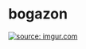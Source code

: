 # bogazon

<a href="https://imgur.com/i8DUqkP"><img src="https://i.imgur.com/i8DUqkP.png" title="source: imgur.com" /></a>